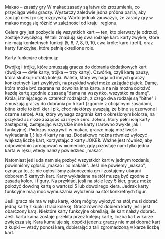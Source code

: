 Makao – zasady gry
W makao zasady są łatwe do zrozumienia, co przyciąga wielu graczy. Wystarczy zaledwie jedna próbna partia, aby zacząć cieszyć się rozgrywką. Warto jednak zauważyć, że zasady gry w makao mogą się różnić w zależności od kraju i regionu.

Celem gry jest pozbycie się wszystkich kart — ten, kto pierwszy je odrzuci, zostaje zwycięzcą. W talii znajdują się dwa rodzaje kart: karty zwykłe, które nie mają konkretnych funkcji (5, 6, 7, 8, 9, 10, dwa króle: karo i trefl), oraz karty funkcyjne, które pełnią określone role.

Karty funkcyjne obejmują:

Dwójkę i trójkę, które zmuszają gracza do dobrania dodatkowych kart (dwójka — dwie karty, trójka — trzy karty).
Czwórkę, czyli kartę pauzy, która skutkuje utratą kolejki.
Waleta, który wymaga od innych graczy konkretnych kart zwykłych, na przykład walet może zażądać piątek.
Damę, która może być zagrana na dowolną inną kartę, a na nią można położyć każdą kartę zgodnie z zasadą "dama na wszystko, wszystko na damę".
Króla, istniejącego w czterech rodzajach, z czego dwa rodzaje są "bitne" i zmuszają graczy do dobrania po 5 kart (zgodnie z oficjalnymi zasadami, bitne króle to król kier i pik, choć niektórzy uważają, że bitne są czerwone i czarne serce).
Asa, który wymaga zagrania kart o określonym kolorze, na przykład as może zażądać czarnych serc.
Jokera, który pełni rolę karty zastępczej, zastępując wszystkie inne karty (zarówno zwykłe, jak i funkcyjne).
Podczas rozgrywki w makao, gracze mają możliwość wykładania 1,3 lub 4 karty na raz. Dodatkowo można również wyłożyć większą liczbę kart, korzystając z karty JOKER. Ważne jest również, aby odpowiednio zareagować w momencie, gdy pozostaje nam tylko jedna karta w ręku, wtedy należy powiedzieć „makao".

Natomiast jeśli uda nam się pozbyć wszystkich kart w jednym rozdaniu, powinniśmy ogłosić „makao i po makale". Jeśli nie powiemy „makao", oznacza to, że nie ogłosiliśmy zakończenia gry i zostajemy ukarani doborem 5 karnych kart. Karty wykładane na stół muszą być zgodne z zasadą koloru i figury. Na przykład, jeśli na stole leży 5 kier, gracz może położyć dowolną kartę o wartości 5 lub dowolnego kiera. Jednak karty funkcyjne mają moc wymuszania wyłożenia na stół konkretnych figur.

Jeśli gracz nie ma w ręku karty, którą mógłby wyłożyć na stół, musi dobrać jedną kartę z kupki i traci kolejkę. Gracz również dobiera karty, jeśli jest obarczony karą. Niektóre karty funkcyjne określają, ile kart należy dobrać. Jeśli karta karna zostaje przebita przez kolejną kartę, liczba kart w karze zwiększa się. Kara kumuluje się, dopóki jeden z graczy nie musi dobrać kart z kupki — wtedy ponosi karę, dobierając z talii zgromadzoną w karze liczbę kart.
